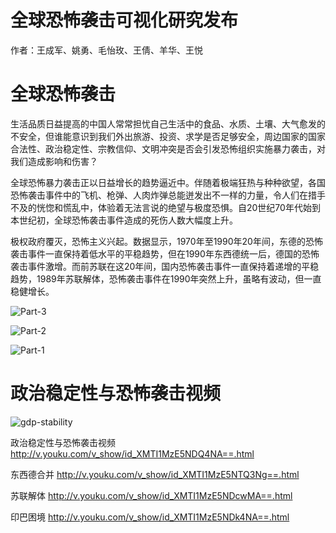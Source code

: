 

# 全球恐怖袭击可视化研究发布

作者：王成军、姚勇、毛怡玫、王倩、羊华、王悦

# 全球恐怖袭击

生活品质日益提高的中国人常常担忧自己生活中的食品、水质、土壤、大气愈发的不安全，但谁能意识到我们外出旅游、投资、求学是否足够安全，周边国家的国家合法性、政治稳定性、宗教信仰、文明冲突是否会引发恐怖组织实施暴力袭击，对我们造成影响和伤害？

全球恐怖暴力袭击正以日益增长的趋势逼近中。伴随着极端狂热与种种欲望，各国恐怖袭击事件中的飞机、枪弹、人肉炸弹总能迸发出不一样的力量，令人们在措手不及的恍惚和慌乱中，体验着无法言说的绝望与极度恐惧。自20世纪70年代始到本世纪初，全球恐怖袭击事件造成的死伤人数大幅度上升。

极权政府覆灭，恐怖主义兴起。数据显示，1970年至1990年20年间，东德的恐怖袭击事件一直保持着低水平的平稳趋势，但在1990年东西德统一后，德国的恐怖袭击事件激增。而前苏联在这20年间，国内恐怖袭击事件一直保持着递增的平稳趋势，1989年苏联解体，恐怖袭击事件在1990年突然上升，虽略有波动，但一直稳健增长。

![Part-3](http://114.212.240.7:8089/wp-content/uploads/2015/09/Part-3.png)

![Part-2](http://114.212.240.7:8089/wp-content/uploads/2015/09/Part-2.png)

![Part-1](http://114.212.240.7:8089/wp-content/uploads/2015/09/Part-1.png)

# 政治稳定性与恐怖袭击视频

![gdp-stability](http://114.212.240.7:8089/wp-content/uploads/2015/05/-e1438798596196.png)

政治稳定性与恐怖袭击视频 http://v.youku.com/v_show/id_XMTI1MzE5NDQ4NA==.html

东西德合并 http://v.youku.com/v_show/id_XMTI1MzE5NTQ3Ng==.html

苏联解体 http://v.youku.com/v_show/id_XMTI1MzE5NDcwMA==.html

印巴困境 http://v.youku.com/v_show/id_XMTI1MzE5NDk4NA==.html
